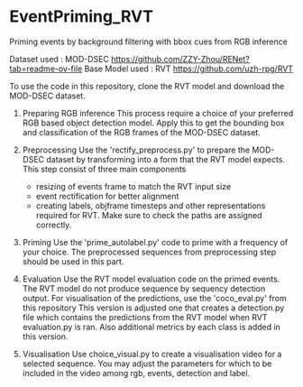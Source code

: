 # EventPriming_RVT
Priming events by background filtering with bbox cues from RGB inference

Dataset used : MOD-DSEC https://github.com/ZZY-Zhou/RENet?tab=readme-ov-file
Base Model used : RVT   https://github.com/uzh-rpg/RVT

To use the code in this repository, clone the RVT model and download the MOD-DSEC dataset.


1. Preparing RGB inference
This process require a choice of your preferred RGB based object detection model.
Apply this to get the bounding box and classification of the RGB frames of the MOD-DSEC dataset.

2. Preprocessing
Use the 'rectify_preprocess.py' to prepare the MOD-DSEC dataset by transforming into a form that the RVT model expects.
This step consist of three main components
   - resizing of events frame to match the RVT input size
   - event rectification for better alignment
   - creating labels, objframe timesteps and other representations required for RVT.
Make sure to check the paths are assigned correctly.

3. Priming
Use the 'prime_autolabel.py' code to prime with a frequency of your choice.
The preprocessed sequences from preprocessing step should be used in this part.

4. Evaluation
Use the RVT model evaluation code on the primed events.
The RVT model do not produce sequence by sequency detection output. For visualisation of the predictions, use the 'coco_eval.py' from this repository
This version is adjusted one that creates a detection.py file which contains the predictions from the RVT model when RVT evaluation.py is ran.
Also additional metrics by each class is added in this version.

5. Visualisation
Use choice_visual.py to create a visualisation video for a selected sequence.
You may adjust the parameters for which to be included in the video among rgb, events, detection and label.

